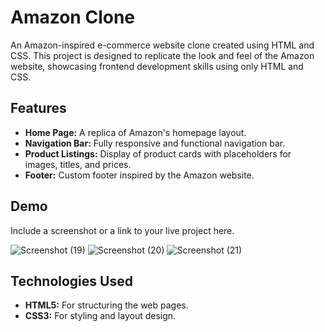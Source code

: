 # Amazon Clone

An Amazon-inspired e-commerce website clone created using HTML and CSS. This project is designed to replicate the look and feel of the Amazon website, showcasing frontend development skills using only HTML and CSS.

## Features

- **Home Page:** A replica of Amazon's homepage layout.
- **Navigation Bar:** Fully responsive and functional navigation bar.
- **Product Listings:** Display of product cards with placeholders for images, titles, and prices.
- **Footer:** Custom footer inspired by the Amazon website.

## Demo

Include a screenshot or a link to your live project here.

![Screenshot (19)](https://github.com/user-attachments/assets/03421d4b-b5ad-4ff1-807e-5212d99c1e97)
![Screenshot (20)](https://github.com/user-attachments/assets/40ee76fc-ae5a-492e-9090-c511b0bcbca5)
![Screenshot (21)](https://github.com/user-attachments/assets/097e79b1-5462-4f8f-94db-d54ec3464361)
## Technologies Used

- **HTML5:** For structuring the web pages.
- **CSS3:** For styling and layout design.


